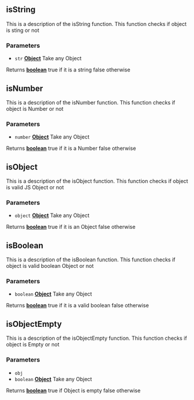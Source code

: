 <!-- Generated by documentation.js. Update this documentation by updating the source code. -->

## isString

This is a description of the isString function.
This function checks if object is sting or not

### Parameters

*   `str` **[Object][1]** Take any Object

Returns **[boolean][2]** true if it is a string false otherwise

## isNumber

This is a description of the isNumber function.
This function checks if object is Number or not

### Parameters

*   `number` **[Object][1]** Take any Object

Returns **[boolean][2]** true if it is a Number false otherwise

## isObject

This is a description of the isObject function.
This function checks if object is valid JS Object or not

### Parameters

*   `object` **[Object][1]** Take any Object

Returns **[boolean][2]** true if it is an Object false otherwise

## isBoolean

This is a description of the isBoolean function.
This function checks if object is valid boolean Object or not

### Parameters

*   `boolean` **[Object][1]** Take any Object

Returns **[boolean][2]** true if it is a valid boolean false otherwise

## isObjectEmpty

This is a description of the isObjectEmpty function.
This function checks if object is Empty or not

### Parameters

*   `obj`  
*   `boolean` **[Object][1]** Take any Object

Returns **[boolean][2]** true if Object is empty false otherwise

[1]: https://developer.mozilla.org/docs/Web/JavaScript/Reference/Global_Objects/Object

[2]: https://developer.mozilla.org/docs/Web/JavaScript/Reference/Global_Objects/Boolean

